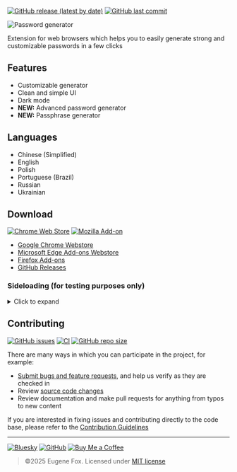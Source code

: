 <!-- # Password generator -->

[![GitHub release (latest by date)](https://img.shields.io/github/v/release/xfox111/PasswordGeneratorExtension)](https://github.com/xfox111/PasswordGeneratorExtension/releases/latest)
[![GitHub last commit](https://img.shields.io/github/last-commit/xfox111/PasswordGeneratorExtension?label=Last+update)](https://github.com/XFox111/PasswordGeneratorExtension/commits/main)

<picture>
	<source media="(prefers-color-scheme: dark)" srcset="https://cdn.xfox111.net/projects/pwdgen/PasswordGeneratorExtension-dark.webp">
	<source media="(prefers-color-scheme: light)" srcset="https://cdn.xfox111.net/projects/pwdgen/PasswordGeneratorExtension-light.webp">
	<img alt="Password generator">
</picture>

Extension for web browsers which helps you to easily generate strong and customizable passwords in a few clicks

## Features
- Customizable generator
- Clean and simple UI
- Dark mode
- **NEW:** Advanced password generator
- **NEW:** Passphrase generator

## Languages
- Chinese (Simplified)
- English
- Polish
- Portuguese (Brazil)
- Russian
- Ukrainian

## Download
[![Chrome Web Store](https://img.shields.io/chrome-web-store/users/jnjobgjobffgmgfnkpkjfjkkfhfikmfl?label=Chrome%20Webstore%20downloads)](https://chrome.google.com/webstore/detail/jnjobgjobffgmgfnkpkjfjkkfhfikmfl)
[![Mozilla Add-on](https://img.shields.io/amo/users/easy-password-generator?label=Firefox%20Webstore%20downloads)](https://addons.mozilla.org/firefox/addon/easy-password-generator/)

- [Google Chrome Webstore](https://chrome.google.com/webstore/detail/jnjobgjobffgmgfnkpkjfjkkfhfikmfl)
- [Microsoft Edge Add-ons Webstore](https://microsoftedge.microsoft.com/addons/detail/manimdhobjbkfpeeehlhhneookiokpbj)
- [Firefox Add-ons](https://addons.mozilla.org/en-US/firefox/addon/easy-password-generator/)
- [GitHub Releases](https://github.com/xfox111/PasswordGeneratorExtension/releases/latest)

### Sideloading (for testing purposes only)

<details>
	<summary>Click to expand</summary>

---

<details>
	<summary><b>Chromium-based browsers (Edge, Chrome, etc.)</b></summary>

> 1. Go to [Releases](https://github.com/XFox111/PasswordGeneratorExtension/releases) and select a release to download
> 2. Download attached archive for Chromium and unpack it
> 3. Go to `chrome://extensions`
> 4. Enable "Developer mode"
> 5. Click the "Load unpacked" button and navigate to the extension's root folder (contains `manifest.json`)
> 6. Done!

</details>

<details>
	<summary><b>Firefox</b></summary>

> 1. Go to [Releases](https://github.com/XFox111/PasswordGeneratorExtension/releases) and select a release to download
> 2. Download attached archive for Firefox and unpack it
> 3. Go to `about:debugging#/runtime/this-firefox`
> 4. Click the "Load Temporary Add-on..." button and select `manifest.json` file in the root folder
> 5. Done!

> **Important!**
This will _replace_ officialy installed version if you have one.
If you want to sideload it without replacing to run both versions at the same time - before loading add-on, open `manifest.json` in a text editor and change `id` key (it's `passwordgenerator@xfox111.net` by default) to something else

</details>

> **Note:** If you delete the extension folder it will disappear from your browser
---

</details>

## Contributing
[![GitHub issues](https://img.shields.io/github/issues/xfox111/PasswordGeneratorExtension)](https://github.com/xfox111/PasswordGeneratorExtension/issues)
[![CI](https://github.com/XFox111/PasswordGeneratorExtension/actions/workflows/cd_pipeline.yaml/badge.svg)](https://github.com/XFox111/PasswordGeneratorExtension/actions/workflows/cd_pipeline.yaml)
[![GitHub repo size](https://img.shields.io/github/repo-size/xfox111/PasswordGeneratorExtension?label=repo%20size)](https://github.com/xfox111/PasswordGeneratorExtension)

There are many ways in which you can participate in the project, for example:
- [Submit bugs and feature requests](https://github.com/xfox111/PasswordGeneratorExtension/issues), and help us verify as they are checked in
- Review [source code changes](https://github.com/xfox111/PasswordGeneratorExtension/pulls)
- Review documentation and make pull requests for anything from typos to new content

If you are interested in fixing issues and contributing directly to the code base, please refer to the [Contribution Guidelines](https://github.com/XFox111/PasswordGeneratorExtension/wiki/Contribution-Guidelines)

---

[![Bluesky](https://img.shields.io/badge/%40xfox111.net-BSky?logo=bluesky&logoColor=%230285FF&label=Bluesky&labelColor=white&color=%230285FF)](https://bsky.app/profile/xfox111.net)
[![GitHub](https://img.shields.io/badge/%40xfox111-GitHub?logo=github&logoColor=%23181717&label=GitHub&labelColor=white&color=%23181717)](https://github.com/xfox111)
[![Buy Me a Coffee](https://img.shields.io/badge/%40xfox111-BMC?logo=buymeacoffee&logoColor=black&label=Buy%20me%20a%20coffee&labelColor=white&color=%23FFDD00)](https://buymeacoffee.com/xfox111)

> ©2025 Eugene Fox. Licensed under [MIT license](https://github.com/XFox111/PasswordGeneratorExtension/blob/main/LICENSE)
